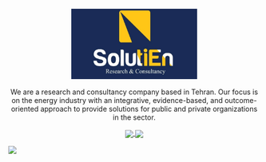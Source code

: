 <p align="center" width="100%">
    <img src="https://github.com/SolutiEn/.github/blob/main/profile/logo2.jpg" width="50%">
</p>
<p align="center" width="100%">
We are a research and consultancy company based in Tehran. Our focus is on    
the energy industry with an integrative, evidence-based, and outcome-oriented    
approach to provide solutions for public and private organizations in the sector.    
</p>

<p align="center" width="100%">
<a href="https://www.linkedin.com/company/solutien/">
   <img src="https://user-images.githubusercontent.com/57255601/190346969-a054ebd3-59f7-41be-b820-87a9ace2667f.png" align="center">
</a>
<a href="https://t.me/solutien">
   <img src="https://user-images.githubusercontent.com/57255601/190351609-d2f0010d-49ce-4c1e-98bb-dd089b6e7577.png" align="center">
</a>
</p>
<a href="https://t.me/solutien">
   <img src="https://user-images.githubusercontent.com/57255601/190673844-4d65a68d-aa57-48c0-90e9-9676dec31fbe.png" align="center", width="10%">
</a>
</p>
